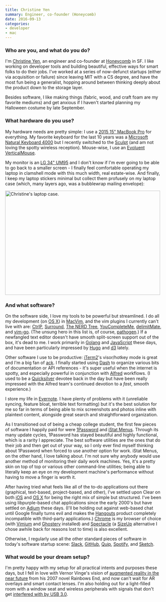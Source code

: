 ```yaml
---
title: Christine Yen
summary: Engineer, co-founder (Honeycomb)
date: 2016-09-13
categories:
- developer
- mac
---
```


### Who are you, and what do you do?

I'm [Christine Yen](https://twitter.com/cyen "Christine's Twitter account."), an engineer and co-founder at [Honeycomb][] in SF. I like working on developer tools and building beautiful, effective ways for smart folks to do their jobs. I've worked at a series of now-defunct startups (either via acquisition or failure) since leaving MIT with a CS degree, and have the most fun being a generalist, hopping around between thinking deeply about the product down to the storage layer.

Besides software, I like making things (fabric, wood, and craft foam are my favorite mediums) and get anxious if I haven't started planning my Halloween costume by late September.

### What hardware do you use?

My hardware needs are pretty simple: I use a [2015 15" MacBook Pro][macbook-pro] for everything. My favorite keyboard for the last 10 years was a [Microsoft Natural Keyboard 4000][natural-ergonomic-keyboard-4000] but I recently switched to the [Sculpt][sculpt-ergonomic-keyboard] (and am not loving the spotty wireless reception). Mouse-wise, I use an [Evoluent VerticalMouse][verticalmouse].

My monitor is an [LG 34" UM95][34um95] and I don't know if I'm ever going to be able to go back to a smaller screen - I finally feel comfortable operating my laptop in clamshell mode with this much width, real estate-wise. And finally, I keep my laptop stickers minimal but collect them profusely on my laptop case (which, many layers ago, was a bubblewrap mailing envelope):

<img src="/images/interviews/christine.yen/case.jpg" width="500" height="335" alt="Christine's laptop case." class="detail">

### And what software?

On the software side, I love my tools to be powerful but streamlined. I do all my development (on [OS X][macos]) in [MacVim][], and the vim plugins I currently can't live with are: [CtrlP][], [Surround][], [The NERD Tree][the-nerd-tree], [YouCompleteMe][], [delimitMate][], and [vim-go][]. (The unsung hero in this list is, of course, [pathogen][].) If a newfangled text editor doesn't have smooth split-screen support out of the box, it's dead to me. I work primarily in [Golang][go] and [JavaScript][] these days, and have been particularly impressed by [Hugo][] and [d3][d3.js] lately.

Other software I use to be productive: [iTerm2][]'s visor/hotkey mode is great and I'm a big fan of [ack][]. I finally started using [Dash][] to organize various bits of documentation or API references - it's super useful when the internet is spotty, and especially powerful in conjunction with [Alfred][] workflows. (I used to be a [Quicksilver][] devotee back in the day but have been really impressed with the Alfred team's continued devotion to a _fast_, smooth experience.)

I store my life in [Evernote][]. I have plenty of problems with it (unreliable syncing, feature bloat, terrible text formatting) but it's the best solution for me so far in terms of being able to mix screenshots and photos inline with plaintext content, alongside great search and straightforward organization.

As I transitioned out of being a cheap college student, the first few pieces of software I happily paid for were [1Password][] and [iStat Menus][istat-menus]. Through its many update cycles, 1Password has stayed beautiful and highly functional, which is a rarity I appreciate. The best software utilities are the ones that do their job and then get out of your way, so I only ever find myself thinking about 1Password when forced to use another option for work. iStat Menus, on the other hand, I love talking about. I'm not sure why anybody would use another method of monitoring their daily work machines. Yes, it's a pretty skin on top of top or various other command-line utilities; being able to literally keep an eye on my development machine's performance without having to move a finger is worth it.

After having tried what feels like all of the to-do applications out there (graphical, text-based, project-based, and other), I've settled upon Clear on both [iOS][clear-ios] and [OS X][clear] for being the right mix of simple but structured. I've been using libpurple-based chat applications since the early 2000's but have settled on [Adium][] these days. (I'll be holding out against web-based chat until Google finally turns evil and makes the [Hangouts][google-hangouts] product completely incompatible with third-party applications.) [Chrome][] is my browser of choice (with [Vimium][] and [Ghostery][] installed) and [Spectacle][] (a [SizeUp][] alternative I chose awhile back for reasons lost to time) is also excellent.

Otherwise, I regularly use all the other standard pieces of software in today's software startup scene: [Slack][], [GitHub][], [Quip][], [Spotify][], and [Sketch][].

### What would be your dream setup?

I'm pretty happy with my setup for all practical intents and purposes these days, but I fell in love with Vernor Vinge's vision of [augmented reality in the near future](https://en.wikipedia.org/wiki/Rainbows_End#Augmented_reality "The augmented reality section of the Wikipedia entry for Rainbows End") from his 2007 novel Rainbows End, and now can't wait for AR overlays and smart contact lenses. I'm also holding out for a light-filled room with a window seat and wireless peripherals with signals that don't get [interfered with by USB 3.0](http://thewirecutter.com/reviews/best-usb-hubs/#note "A note on a Wirecutter article about USB 3 interference.").

[1password]: https://1password.com "Password management software for Mac OS X."
[34um95]: https://www.lg.com/id/monitor/lg-34UM95 "A 34 inch ultra-wide monitor."
[ack]: https://beyondgrep.com/ "A command-line tool for searching text."
[adium]: https://en.wikipedia.org/wiki/Adium "A multi-protocol chat application for the Mac."
[alfred]: https://www.alfredapp.com/ "A launcher app for the Mac."
[chrome]: https://www.google.com/intl/en/chrome/browser/ "A WebKit-based browser, where each tab runs in its own thread."
[clear-ios]: https://itunes.apple.com/us/app/clear-tasks-reminders-to-do/id493136154 "A to-do app."
[clear]: https://realmacsoftware.com/clear/ "A to do list app for the Mac and iOS."
[ctrlp]: http://kien.github.io/ctrlp.vim/ "A vim plugin for fuzzy filename matching."
[d3.js]: https://d3js.org/ "A Javascript framework for manipulating data."
[dash]: https://kapeli.com/dash "A snippet and documentation browser for Mac developers."
[delimitmate]: https://github.com/Raimondi/delimitMate "A vim plugin for auto-completing quotes, brackets etc."
[evernote]: https://evernote.com/ "Online software for capturing notes."
[ghostery]: https://www.ghostery.com/ "A browser extension for blocking trackers."
[github]: https://github.com/ "A Git code repository service."
[go]: https://golang.org/ "A compiled programming language."
[google-hangouts]: https://hangouts.google.com/ "A voice, video and text chat service."
[honeycomb]: https://honeycomb.io/ "A rich data analytics tool."
[hugo]: https://gohugo.io/ "A static site generator."
[istat-menus]: https://bjango.com/mac/istatmenus/ "A collection of Mac OS X menu items for monitoring your system."
[iterm2]: https://iterm2.com/ "An alternative terminal application for Mac OS X."
[javascript]: https://en.wikipedia.org/wiki/JavaScript "An interpreted scripting language."
[macbook-pro]: https://www.apple.com/macbook-pro/ "A laptop."
[macos]: https://en.wikipedia.org/wiki/MacOS "An operating system for Mac hardware."
[macvim]: https://github.com/macvim-dev/macvim "A Mac GUI port of vim."
[natural-ergonomic-keyboard-4000]: http://www.microsoft.com/hardware/en-us/p/natural-ergonomic-keyboard-4000 "An ergonomic USB-based keyboard."
[pathogen]: https://github.com/tpope/vim-pathogen "A vim plugin manager."
[quicksilver]: https://qsapp.com/ "A data manipulator and launcher for the Mac."
[quip]: https://quip.com/ "A mobile productivity suite."
[sculpt-ergonomic-keyboard]: http://www.microsoft.com/hardware/en-us/b/sculpt-ergonomic-keyboard-for-business/5KV-00001 "An ergonomic keyboard."
[sizeup]: http://www.irradiatedsoftware.com/sizeup/ "Mac software for arranging windows."
[sketch]: https://www.sketchapp.com/ "A vector drawing application for Mac OS X."
[slack]: https://slack.com/ "A collaboration service."
[spectacle]: https://www.spectacleapp.com/ "A Mac tool for moving and resizing windows."
[spotify]: https://www.spotify.com/us/ "A music streaming service."
[surround]: https://github.com/tpope/vim-surround "A vim plugin for working with surrounding text."
[the-nerd-tree]: https://github.com/scrooloose/nerdtree "A vim plugin for browsing files and directories."
[verticalmouse]: https://www.evoluent.com/vm3w.html "A unique wireless mouse."
[vim-go]: https://github.com/fatih/vim-go "A vim plugin for working with Go."
[vimium]: https://chrome.google.com/webstore/detail/vimium/dbepggeogbaibhgnhhndojpepiihcmeb "A Chrome extension that adds vim-like hotkeys."
[youcompleteme]: https://valloric.github.io/YouCompleteMe/ "A vim code completion plugin."

